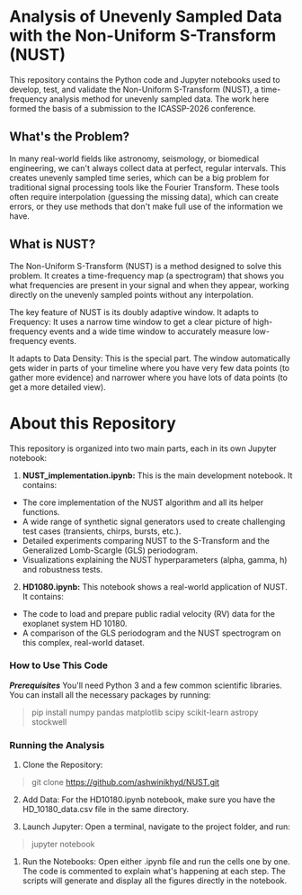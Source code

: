 

# Analysis of Unevenly Sampled Data with the Non-Uniform S-Transform (NUST)
This repository contains the Python code and Jupyter notebooks used to develop, test, and validate the Non-Uniform S-Transform (NUST), a time-frequency analysis method for unevenly sampled data. The work here formed the basis of a submission to the ICASSP-2026 conference.

## What's the Problem?
In many real-world fields like astronomy, seismology, or biomedical engineering, we can't always collect data at perfect, regular intervals. This creates unevenly sampled time series, which can be a big problem for traditional signal processing tools like the Fourier Transform. These tools often require interpolation (guessing the missing data), which can create errors, or they use methods that don't make full use of the information we have.

## What is NUST?
The Non-Uniform S-Transform (NUST) is a method designed to solve this problem. It creates a time-frequency map (a spectrogram) that shows you what frequencies are present in your signal and when they appear, working directly on the unevenly sampled points without any interpolation.

The key feature of NUST is its doubly adaptive window. 
It adapts to Frequency: It uses a narrow time window to get a clear picture of high-frequency events and a wide time window to accurately measure low-frequency events.

It adapts to Data Density: This is the special part. The window automatically gets wider in parts of your timeline where you have very few data points (to gather more evidence) and narrower where you have lots of data points (to get a more detailed view).

# About this Repository

This repository is organized into two main parts, each in its own Jupyter notebook:

1. **NUST_implementation.ipynb:** This is the main development notebook. It contains:
- The core implementation of the NUST algorithm and all its helper functions.
- A wide range of synthetic signal generators used to create challenging test cases (transients, chirps, bursts, etc.).
- Detailed experiments comparing NUST to the S-Transform and the Generalized Lomb-Scargle (GLS) periodogram.
- Visualizations explaining the NUST hyperparameters (alpha, gamma, h) and robustness tests.

2. **HD1080.ipynb:** This notebook shows a real-world application of NUST. It contains:
- The code to load and prepare public radial velocity (RV) data for the exoplanet system HD 10180.
- A comparison of the GLS periodogram and the NUST spectrogram on this complex, real-world dataset.

### How to Use This Code 
***Prerequisites*** You'll need Python 3 and a few common scientific libraries. You can install all the necessary packages by running:

> pip install numpy pandas matplotlib scipy scikit-learn astropy stockwell

### Running the Analysis
1. Clone the Repository:
> git clone https://github.com/ashwinikhyd/NUST.git

2. Add Data: For the HD10180.ipynb notebook, make sure you have the HD_10180_data.csv file in the same directory.

3. Launch Jupyter: Open a terminal, navigate to the project folder, and run:
> jupyter notebook

1. Run the Notebooks: Open either .ipynb file and run the cells one by one. The code is commented to explain what's happening at each step. The scripts will generate and display all the figures directly in the notebook.

